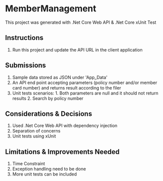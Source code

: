 # MemberManagement

This project was generated with .Net Core Web API & .Net Core xUnit Test

## Instructions

1. Run this project and update the API URL in the client application

## Submissions

1. Sample data stored as JSON under 'App_Data'
2. An API end point accepting parameters (policy number and/or member card number) and returns result according to the filer
3. Unit tests scenarios: 
        1. Both parameters are null and it should not return results
        2. Search by policy number
        
## Considerations & Decisions

1. Used .Net Core Web API with dependency injection
1. Separation of concerns
2. Unit tests using xUnit

## Limitations & Improvements Needed

1. Time Constraint
2. Exception handling need to be done
3. More unit tests can be included